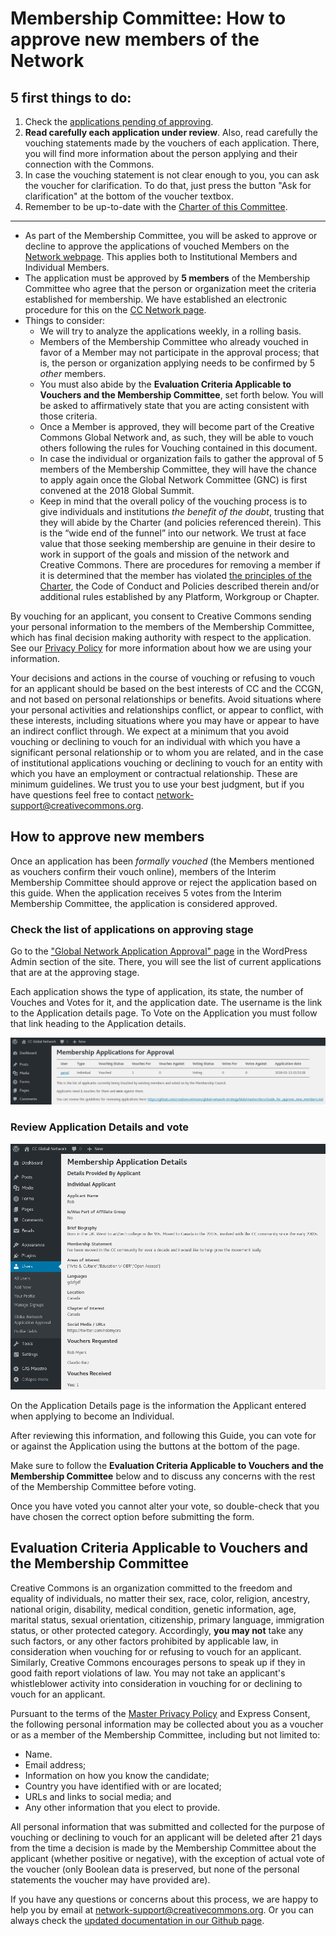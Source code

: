 
# Membership Committee: How to approve new members of the Network

## 5 first things to do:
 
1. Check the [applications pending of approving](https://network.creativecommons.org/wp-admin/users.php?page=global-network-application-approval).
2. **Read carefully each application under review**. Also, read carefully the vouching statements made by the vouchers of each application. There, you will find more information about the person applying and their connection with the Commons. 
3. In case the vouching statement is not clear enough to you, you can ask the voucher for clarification. To do that, just press the button "Ask for clarification" at the bottom of the voucher textbox.
4. Remember to be up-to-date with the [Charter of this Committee](https://github.com/creativecommons/global-network-strategy/blob/master/charters/Charter_of_the_GNC_Membership_Committee.md).

---

* As part of the Membership Committee, you will be asked to approve or decline to approve the applications of vouched Members on the [Network webpage](http://network.creativecommons.org). This applies both to Institutional Members and Individual Members.
* The application must be approved by **5 members** of the Membership Committee who agree that the person or organization meet the criteria established for membership. We have established an electronic procedure for this on the [CC Network page](http://network.creativecommons.org).
* Things to consider:
	* We will try to analyze the applications weekly, in a rolling basis.
	* Members of the Membership Committee who already vouched in favor of a Member may not participate in the approval process; that is, the person or organization applying needs to be confirmed by 5 *other* members.
	* You must also abide by the **Evaluation Criteria Applicable to Vouchers and the Membership Committee**, set forth below. You will be asked to affirmatively state that you are acting consistent with those criteria.
	* Once a Member is approved, they will become part of the Creative Commons Global Network and, as such, they will be able to vouch others following the rules for Vouching contained in this document.
	* In case the individual or organization fails to gather the approval of 5 members of the Membership Committee, they will have the chance to apply again once the Global Network Committee (GNC) is first convened at the 2018 Global Summit.
	* Keep in mind that the overall policy of the vouching process is to give individuals and institutions *the benefit of the doubt*, trusting that they will abide by the Charter (and policies referenced therein). This is the “wide end of the funnel” into our network. We trust at face value that those seeking membership are genuine in their desire to work in support of the goals and mission of the network and Creative Commons. There are procedures for removing a member if it is determined that the member has violated [the principles of the Charter](https://github.com/creativecommons/global-network-strategy/blob/master/charters/Charter_of_the_Global_Network_Council.md), the Code of Conduct and Policies described therein and/or additional rules established by any Platform, Workgroup or Chapter.

By vouching for an applicant, you consent to Creative Commons sending your personal information to the members of the Membership Committee, which has final decision making authority with respect to the application. See our [Privacy Policy](https://creativecommons.org/privacy/) for more information about how we are using your information.

Your decisions and actions in the course of vouching or refusing to vouch for an applicant should be based on the best interests of CC and the CCGN, and not based on personal relationships or benefits. Avoid situations where your personal activities and relationships conflict, or appear to conflict, with these interests, including situations where you may have or appear to have an indirect conflict through. We expect at a minimum that you avoid vouching or declining to vouch for an individual with which you have a significant personal relationship or to whom you are related, and in the case of institutional applications vouching or declining to vouch for an entity with which you have an employment or contractual relationship. These are minimum guidelines. We trust you to use your best judgment, but if you have questions feel free to contact network-support@creativecommons.org.

## How to approve new members

Once an application has been *formally vouched* (the Members mentioned as vouchers confirm their vouch online), members of the Interim Membership Committee should approve or reject the application based on this guide. When the application receives 5 votes from the Interim Membership Committee, the application is considered approved.

### Check the list of applications on approving stage
Go to the ["Global Network Application Approval" page](https://network.creativecommons.org/wp-admin/users.php?page=global-network-application-approval) in the WordPress Admin section of the site. There, you will see the list of current applications that are at the approving stage.

Each application shows the type of application, its state, the number of Vouches and Votes for it, and the application date.
The username is the link to the Application details page.
To Vote on the Application you must follow that link heading to the Application details.

![Membership Application screen](/docs/image_1.png)

### Review Application Details and vote

![Application details screen](/docs/image_2.png)

On the Application Details page is the information the Applicant entered when applying to become an Individual.

After reviewing this information, and following this Guide, you can vote for or against the Application using the buttons at the bottom of the page.

Make sure to follow the **Evaluation Criteria Applicable to Vouchers and the Membership Committee** below and to discuss any concerns with the rest of the Membership Committee before voting.

Once you have voted you cannot alter your vote, so double-check that you have chosen the correct option before submitting the form.

## Evaluation Criteria Applicable to Vouchers and the Membership Committee

Creative Commons is an organization committed to the freedom and equality of individuals, no matter their sex, race, color, religion, ancestry, national origin, disability, medical condition, genetic information, age, marital status, sexual orientation, citizenship, primary language, immigration status, or other protected category. Accordingly, **you may not** take any such factors, or any other factors prohibited by applicable law, in consideration when vouching for or refusing to vouch for an applicant. Similarly, Creative Commons encourages persons to speak up if they in good faith report violations of law. You may not take an applicant's whistleblower activity into consideration in vouching for or declining to vouch for an applicant.

Pursuant to the terms of the [Master Privacy Policy](https://creativecommons.org/privacy/) and Express Consent, the following personal information may be collected about you as a voucher or as a member of the Membership Committee, including but not limited to:

* Name.
* Email address;
* Information on how you know the candidate;
* Country you have identified with or are located;
* URLs and links to social media; and
* Any other information that you elect to provide.

All personal information that was submitted and collected for the purpose of vouching or declining to vouch for an applicant will be deleted after 21 days from the time a decision is made by the Membership Committee about the applicant (whether positive or negative), with the exception of actual vote of the voucher (only Boolean data is preserved, but none of the personal statements the voucher may have provided are).

If you have any questions or concerns about this process, we are happy to help you by email at network-support@creativecommons.org. Or you can always check the [updated documentation in our Github page](https://github.com/creativecommons/global-network-strategy).